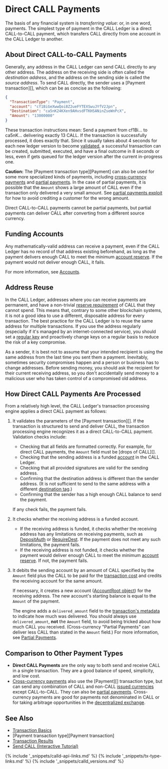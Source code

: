 # Direct CALL Payments

The basis of any financial system is _transferring value_: or, in one word, payments. The simplest type of payment in the CALL Ledger is a direct CALL-to-CALL payment, which transfers CALL directly from one account in the CALL Ledger to another.

## About Direct CALL-to-CALL Payments

Generally, any address in the CALL Ledger can send CALL directly to any other address. The address on the receiving side is often called the _destination address_, and the address on the sending side is called the _source address_. To send CALL directly, the sender uses a [Payment transaction][], which can be as concise as the following:

```json
{
  "TransactionType": "Payment",
  "account": "cf1BiGeXwwQoi8Z2ueFYTEXSwuJYfV2Jpn",
  "Destination": "ca5nK24KXen9AHvsdFTKHSANinZseWnPcX",
  "Amount": "13000000"
}
```

These transaction instructions mean: Send a payment from cf1Bi... to ca5nK... delivering exactly 13 CALL. If the transaction is successfully processed, it does exactly that. Since it usually takes about 4 seconds for each new ledger version to become [validated](consensus.html), a successful transaction can be created, submitted, executed, and have a final outcome in 8 seconds or less, even if gets queued for the ledger version after the current in-progress one.

**Caution:** The [Payment transaction type][Payment] can also be used for some more specialized kinds of payments, including [cross-currency payments](cross-currency-payments.html) and [partial payments](partial-payments.html). In the case of partial payments, it is possible that the `Amount` shows a large amount of CALL even if the transaction only delivered a very small amount. See [partial payments exploit](partial-payments.html#partial-payments-exploit) for how to avoid crediting a customer for the wrong amount.

Direct CALL-to-CALL payments cannot be partial payments, but partial payments can deliver CALL after converting from a different source currency.


## Funding Accounts

Any mathematically-valid address can receive a payment, even if the CALL Ledger has no record of that address existing beforehand, as long as the payment delivers enough CALL to meet the minimum [account reserve](reserves.html). If the payment would not deliver enough CALL, it fails.

For more information, see [Accounts](accounts.html#creating-accounts).


## Address Reuse

In the CALL Ledger, addresses where you can receive payments are permanent, and have a non-trivial [reserve requirement](reserves.html) of CALL that they cannot spend. This means that, contrary to some other blockchain systems, it is not a good idea to use a different, disposable address for every transaction. The best practice for the CALL Ledger is to reuse the same address for multiple transactions. If you use the address regularly (especially if it's managed by an internet-connected service), you should set a [regular key](cryptographic-keys.html) and proactively change keys on a regular basis to reduce the risk of a key compromise.

As a sender, it is best not to assume that your intended recipient is using the same address from the last time you sent them a payment. Inevitably, sometimes security compromises happen and a person or business has to change addresses. Before sending money, you should ask the recipient for their current receiving address, so you don't accidentally send money to a malicious user who has taken control of a compromised old address.


## How Direct CALL Payments Are Processed

From a relatively high level, the CALL Ledger's transaction processing engine applies a direct CALL payment as follows:

1. It validates the parameters of the [Payment transaction][]. If the transaction is structured to send and deliver CALL, the transaction processing engine recognizes it as a direct CALL-to-CALL payment. Validation checks include:

    - Checking that all fields are formatted correctly. For example, for direct CALL payments, the `Amount` field must be [drops of CALL][].
    - Checking that the sending address is a funded [account](accounts.html) in the CALL Ledger.
    - Checking that all provided signatures are valid for the sending address.
    - Confirming that the destination address is different than the sender address. (It is not sufficient to send to the same address with a different [destination tag](source-and-destination-tags.html).)
    - Confirming that the sender has a high enough CALL balance to send the payment.

    If any check fails, the payment fails.

2. It checks whether the receiving address is a funded account.

    - If the receiving address is funded, it checks whether the receiving address has any limitations on receiving payments, such as [DepositAuth](depositauth.html) or [RequireDest](source-and-destination-tags.html#requiring-tags). If the payment does not meet any such limitations, the payment fails.
    - If the receiving address is not funded, it checks whether the payment would deliver enough CALL to meet the minimum [account reserve](reserves.html). If not, the payment fails.

3. It debits the sending account by an amount of CALL specified by the `Amount` field plus the CALL to be paid for the [transaction cost](transaction-cost.html) and credits the receiving account for the same amount.

    If necessary, it creates a new account ([AccountRoot object](accountroot.html)) for the receiving address. The new account's starting balance is equal to the `Amount` of the payment.

    The engine adds a `delivered_amount` field to the [transaction's metadata](transaction-metadata.html) to indicate how much was delivered. You should always use `delivered_amount`, **not** the `Amount` field, to avoid being tricked about how much CALL you received. (Cross-currency "Partial Payments" can deliver less CALL than stated in the `Amount` field.) For more information, see [Partial Payments](partial-payments.html).


## Comparison to Other Payment Types

- **Direct CALL Payments** are the only way to both send and receive CALL in a single transaction. They are a good balance of speed, simplicity, and low cost.
- [Cross-currency payments](cross-currency-payments.html) also use the [Payment][] transaction type, but can send any combination of CALL and non-CALL [issued currencies](issued-currencies.html) except CALL-to-CALL. They can also be [partial payments](partial-payments.html). Cross-currency payments are good for payments not denominated in CALL or for taking arbitrage opportunities in the [decentralized exchange](decentralized-exchange.html).


## See Also

- [Transaction Basics](transaction-basics.html)
- [Payment transaction type][Payment transaction]
- [Transaction Results](transaction-results.html)
- [Send CALL (Interactive Tutorial)](send-call.html)


<!--{# common link defs #}-->
{% include '_snippets/calld-api-links.md' %}
{% include '_snippets/tx-type-links.md' %}
{% include '_snippets/calld_versions.md' %}
